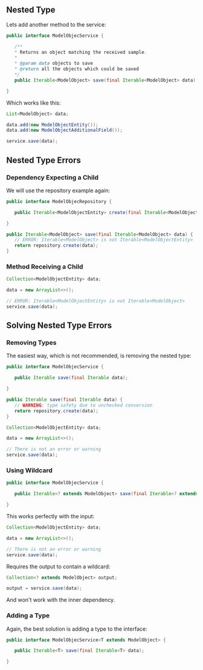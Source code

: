 ## Nested Type

Lets add another method to the service:

```java
public interface ModelObjecService {

   /**
   * Returns an object matching the received sample.
   *
   * @param data objects to save
   * @return all the objects which could be saved
   */
   public Iterable<ModelObject> save(final Iterable<ModelObject> data);

}
```

Which works like this:

```java
List<ModelObject> data;

data.add(new ModelObjectEntity());
data.add(new ModelObjectAdditionalField());

service.save(data);
```

## Nested Type Errors

### Dependency Expecting a Child

We will use the repository example again:

```java
public interface ModelObjecRepository {

   public Iterable<ModelObjectEntity> create(final Iterable<ModelObjectEntity> sample);

}
```

```java
public Iterable<ModelObject> save(final Iterable<ModelObject> data) {
   // ERROR: Iterable<ModelObject> is not Iterable<ModelObjectEntity>
   return repository.create(data);
}
```

### Method Receiving a Child

```java
Collection<ModelObjectEntity> data;

data = new ArrayList<>();

// ERROR: Iterable<ModelObjectEntity> is not Iterable<ModelObject>
service.save(data);
```

## Solving Nested Type Errors

### Removing Types

The easiest way, which is not recommended, is removing the nested type:

```java
public interface ModelObjecService {

   public Iterable save(final Iterable data);

}
```

```java
public Iterable save(final Iterable data) {
   // WARNING: type safety due to unchecked conversion
   return repository.create(data);
}
```

```java
Collection<ModelObjectEntity> data;

data = new ArrayList<>();

// There is not an error or warning
service.save(data);
```

### Using Wildcard

```java
public interface ModelObjecService {

   public Iterable<? extends ModelObject> save(final Iterable<? extends ModelObject> data);

}
```

This works perfectly with the input:

```java
Collection<ModelObjectEntity> data;

data = new ArrayList<>();

// There is not an error or warning
service.save(data);
```

Requires the output to contain a wildcard:

```java
Collection<? extends ModelObject> output;

output = service.save(data);
```

And won't work with the inner dependency.

### Adding a Type

Again, the best solution is adding a type to the interface:

```java
public interface ModelObjecService<T extends ModelObject> {

   public Iterable<T> save(final Iterable<T> data);

}
```



